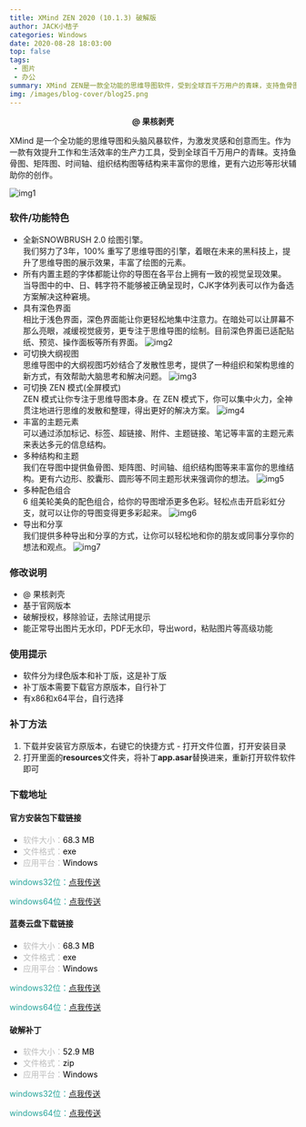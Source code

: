 ```yaml
---
title: XMind ZEN 2020 (10.1.3) 破解版
author: JACK小桔子
categories: Windows
date: 2020-08-28 18:03:00
top: false
tags: 
 - 图片
 - 办公
summary: XMind ZEN是一款全功能的思维导图软件，受到全球百千万用户的青睐，支持鱼骨图、矩阵图、时间轴等结构来丰富你的思维。
img: /images/blog-cover/blog25.png
---
```

**<center>@ 果核剥壳</center>**

XMind 是一个全功能的思维导图和头脑风暴软件，为激发灵感和创意而生。作为一款有效提升工作和生活效率的生产力工具，受到全球百千万用户的青睐。支持鱼骨图、矩阵图、时间轴、组织结构图等结构来丰富你的思维，更有六边形等形状辅助你的创作。

![img1](/images/blog/blog25/img1.png "© JACK小桔子")

### 软件/功能特色
* 全新SNOWBRUSH 2.0 绘图引擎。<br>
我们努力了3年，100% 重写了思维导图的引擎，着眼在未来的黑科技上，提升了思维导图的展示效果，丰富了绘图的元素。
* 所有内置主题的字体都能让你的导图在各平台上拥有一致的视觉呈现效果。<br>
当导图中的中、日、韩字符不能够被正确呈现时，CJK字体列表可以作为备选方案解决这种窘境。
* 具有深色界面<br>
相比于浅色界面，深色界面能让你更轻松地集中注意力。在暗处可以让屏幕不那么亮眼，减缓视觉疲劳，更专注于思维导图的绘制。目前深色界面已适配贴纸、预览、操作面板等所有界面。
![img2](/images/blog/blog25/img2.png "© JACK小桔子")
* 可切换大纲视图<br>
思维导图中的大纲视图巧妙结合了发散性思考，提供了一种组织和架构思维的新方式，有效帮助大脑思考和解决问题。
![img3](/images/blog/blog25/img3.png "© JACK小桔子")
* 可切换 ZEN 模式(全屏模式)<br>
ZEN 模式让你专注于思维导图本身。在 ZEN 模式下，你可以集中火力，全神贯注地进行思维的发散和整理，得出更好的解决方案。
![img4](/images/blog/blog25/img4.png "© JACK小桔子")
* 丰富的主题元素<br>
可以通过添加标记、标签、超链接、附件、主题链接、笔记等丰富的主题元素来表达多元的信息结构。
* 多种结构和主题<br>
我们在导图中提供鱼骨图、矩阵图、时间轴、组织结构图等来丰富你的思维结构。更有六边形、胶囊形、圆形等不同主题形状来强调你的想法。
![img5](/images/blog/blog25/img5.png "© JACK小桔子")
* 多种配色组合<br>
6 组美轮美奂的配色组合，给你的导图增添更多色彩。轻松点击开启彩虹分支，就可以让你的导图变得更多彩起来。
![img6](/images/blog/blog25/img6.png "© JACK小桔子")
* 导出和分享<br>
我们提供多种导出和分享的方式，让你可以轻松地和你的朋友或同事分享你的想法和观点。
![img7](/images/blog/blog25/img7.png "© JACK小桔子")

### 修改说明
* @ 果核剥壳
* 基于官网版本
* 破解授权，移除验证，去除试用提示
* 能正常导出图片无水印，PDF无水印，导出word，粘贴图片等高级功能

### 使用提示
* 软件分为绿色版本和补丁版，这是补丁版
* 补丁版本需要下载官方原版本，自行补丁
* 有x86和x64平台，自行选择


### 补丁方法
1. 下载并安装官方原版本，右键它的快捷方式 - 打开文件位置，打开安装目录
2. 打开里面的**resources**文件夹，将补丁**app.asar**替换进来，重新打开软件软件即可

### 下载地址
#### 官方安装包下载链接
* <font color = #bcbcbc>软件大小：</font><font color = #000000>68.3 MB</font>
* <font color = #bcbcbc>文件格式：</font><font color = #000000>exe</font>
* <font color = #bcbcbc>应用平台：</font><font color = #000000>Windows</font>

<font color = #26a59a>windows32位：</font>[点我传送](https://www.xmind.cn/xmind/downloads/XMind-ZEN-for-Windows-32bit-10.0.2-202002120038.exe)

<font color = #26a59a>windows64位：</font>[点我传送](https://www.xmind.cn/xmind/downloads/XMind-ZEN-for-Windows-64bit-10.0.2-202002120025.exe)

#### 蓝奏云盘下载链接
* <font color = #bcbcbc>软件大小：</font><font color = #000000>68.3 MB</font>
* <font color = #bcbcbc>文件格式：</font><font color = #000000>exe</font>
* <font color = #bcbcbc>应用平台：</font><font color = #000000>Windows</font>

<font color = #26a59a>windows32位：</font>[点我传送](https://xjz3103.lanzoux.com/i7Lasg5e7zc)

<font color = #26a59a>windows64位：</font>[点我传送](https://xjz3103.lanzoux.com/iWQBVg5e93c)

#### 破解补丁
* <font color = #bcbcbc>软件大小：</font><font color = #000000>52.9 MB</font>
* <font color = #bcbcbc>文件格式：</font><font color = #000000>zip</font>
* <font color = #bcbcbc>应用平台：</font><font color = #000000>Windows</font>

<font color = #26a59a>windows32位：</font>[点我传送](https://xjz3103.lanzoux.com/iLeSVg5ed9c)

<font color = #26a59a>windows64位：</font>[点我传送](https://xjz3103.lanzoux.com/isx8Ng5eeba)